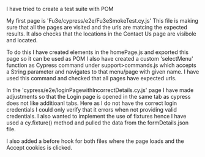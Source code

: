 I have tried to create a test suite with POM

My first page is 'Fu3e/cypress/e2e/Fu3eSmokeTest.cy.js'
This file is making sure that all the pages are visited and the urls are matcing the expected results.
It also checks that the locations in the Contact Us page are visibole and located.

To do this I have created elements in the homePage.js and exported this page so it can be used as POM
I also have created a custom 'selectMenu' function as Cypress command under support>commands.js which accepts a String parameter and navigates to that menu/page with given name. I have used this command and checked that all pages have expected urls.

In the 'cypress/e2e/loginPagewithIncorrectDetails.cy.js' page
I have made adjustments so that the Login page is opened in the same tab as cypress does not like additioanl tabs.
Here as I do not have the correct login credentials I could only verify that it errors when not providing valid credentials.
I also wanted to implement the use of fixtures hence I have used a cy.fixture() method and pulled the data from the formDetails.json file.

I also added a before hook for both files where the page loads and the Accept cookies is clicked.

